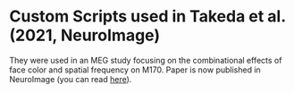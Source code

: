 # Custom Scripts used in Takeda et al. (2021, NeuroImage)
They were used in an MEG study focusing on the combinational effects of face color and spatial frequency on M170. 
Paper is now published in NeuroImage (you can read [here](https://doi.org/10.1016/j.neuroimage.2021.118325)).

